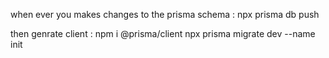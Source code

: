when ever you makes changes to the prisma schema : npx prisma db push

then genrate client : npm i @prisma/client
npx prisma migrate dev --name init
